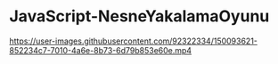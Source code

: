 # JavaScript-NesneYakalamaOyunu

https://user-images.githubusercontent.com/92322334/150093621-852234c7-7010-4a6e-8b73-6d79b853e60e.mp4

